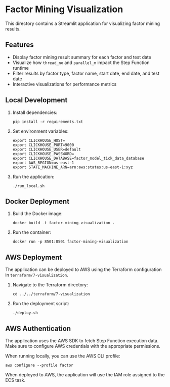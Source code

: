 # Factor Mining Visualization

This directory contains a Streamlit application for visualizing factor mining results.

## Features

- Display factor mining result summary for each factor and test date
- Visualize how `thread_no` and `parallel_m` impact the Step Function runtime
- Filter results by factor type, factor name, start date, end date, and test date
- Interactive visualizations for performance metrics

## Local Development

1. Install dependencies:
   ```
   pip install -r requirements.txt
   ```

2. Set environment variables:
   ```
   export CLICKHOUSE_HOST=
   export CLICKHOUSE_PORT=9000
   export CLICKHOUSE_USER=default
   export CLICKHOUSE_PASSWORD=
   export CLICKHOUSE_DATABASE=factor_model_tick_data_database
   export AWS_REGION=us-east-1
   export STATE_MACHINE_ARN=arn:aws:states:us-east-1:xyz
   ```

3. Run the application:
   ```
   ./run_local.sh
   ```

## Docker Deployment

1. Build the Docker image:
   ```
   docker build -t factor-mining-visualization .
   ```

2. Run the container:
   ```
   docker run -p 8501:8501 factor-mining-visualization
   ```

## AWS Deployment

The application can be deployed to AWS using the Terraform configuration in `terraform/7-visualization`.

1. Navigate to the Terraform directory:
   ```
   cd ../../terraform/7-visualization
   ```

2. Run the deployment script:
   ```
   ./deploy.sh
   ```

## AWS Authentication

The application uses the AWS SDK to fetch Step Function execution data. Make sure to configure AWS credentials with the appropriate permissions.

When running locally, you can use the AWS CLI profile:
```
aws configure --profile factor
```

When deployed to AWS, the application will use the IAM role assigned to the ECS task.
